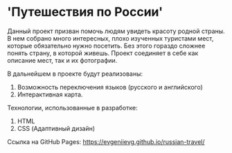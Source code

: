 # 'Путешествия по России'

Данный проект призван помочь людям увидеть красоту родной страны. В нем собрано много интересных, плохо изученных туристами мест, которые обязательно нужно посетить. Без этого гораздо сложнее понять страну, в которой живешь. Проект соединяет в себе как описание мест, так и их фотографии.

В дальнейшем в проекте будут реализованы:

1. Возможность переключения языков (русского и английского)
2. Интерактивная карта.

Технологии, использованные в разработке:

1. HTML
2. CSS (Адаптивный дизайн)

Ссылка на GitHub Pages: https://evgeniievg.github.io/russian-travel/

